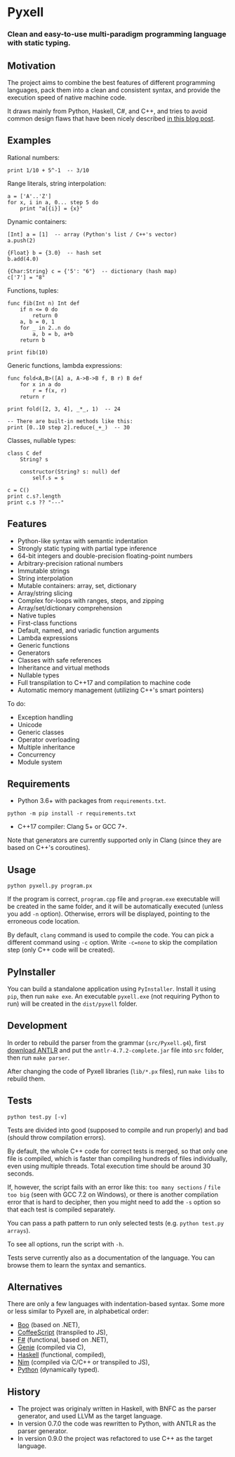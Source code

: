 Pyxell
======

### Clean and easy-to-use multi-paradigm programming language with static typing. ###


Motivation
----------

The project aims to combine the best features of different programming languages,
pack them into a clean and consistent syntax,
and provide the execution speed of native machine code.

It draws mainly from Python, Haskell, C#, and C++,
and tries to avoid common design flaws that have been nicely described
[in this blog post](https://eev.ee/blog/2016/12/01/lets-stop-copying-c/).


Examples
--------

Rational numbers:

```
print 1/10 + 5^-1  -- 3/10
```

Range literals, string interpolation:

```
a = ['A'..'Z']
for x, i in a, 0... step 5 do
    print "a[{i}] = {x}" 
```

Dynamic containers:

```
[Int] a = [1]  -- array (Python's list / C++'s vector)
a.push(2)

{Float} b = {3.0}  -- hash set
b.add(4.0)

{Char:String} c = {'5': "6"}  -- dictionary (hash map) 
c['7'] = "8"
```

Functions, tuples:

```
func fib(Int n) Int def
    if n <= 0 do
        return 0
    a, b = 0, 1
    for _ in 2..n do
        a, b = b, a+b
    return b
        
print fib(10)
```

Generic functions, lambda expressions:

```
func fold<A,B>([A] a, A->B->B f, B r) B def
    for x in a do
        r = f(x, r)
    return r

print fold([2, 3, 4], _*_, 1)  -- 24

-- There are built-in methods like this:
print [0..10 step 2].reduce(_+_)  -- 30
```

Classes, nullable types:

```
class C def
    String? s

    constructor(String? s: null) def
        self.s = s 

c = C()
print c.s?.length
print c.s ?? "---"
```


Features
--------

* Python-like syntax with semantic indentation
* Strongly static typing with partial type inference
* 64-bit integers and double-precision floating-point numbers
* Arbitrary-precision rational numbers
* Immutable strings
* String interpolation
* Mutable containers: array, set, dictionary
* Array/string slicing
* Complex for-loops with ranges, steps, and zipping
* Array/set/dictionary comprehension
* Native tuples
* First-class functions
* Default, named, and variadic function arguments
* Lambda expressions
* Generic functions
* Generators
* Classes with safe references
* Inheritance and virtual methods
* Nullable types
* Full transpilation to C++17 and compilation to machine code
* Automatic memory management (utilizing C++'s smart pointers)

To do:

* Exception handling
* Unicode
* Generic classes
* Operator overloading
* Multiple inheritance
* Concurrency
* Module system


Requirements
------------

* Python 3.6+ with packages from `requirements.txt`.

```
python -m pip install -r requirements.txt
```

* C++17 compiler: Clang 5+ or GCC 7+.

Note that generators are currently supported only in Clang
(since they are based on C++'s coroutines).


Usage
-----

```
python pyxell.py program.px
```

If the program is correct, `program.cpp` file and `program.exe` executable will be created in the same folder,
and it will be automatically executed (unless you add `-n` option).
Otherwise, errors will be displayed, pointing to the erroneous code location.

By default, `clang` command is used to compile the code.
You can pick a different command using `-c` option.
Write `-c=none` to skip the compilation step (only C++ code will be created).


PyInstaller
-----------

You can build a standalone application using `PyInstaller`. Install it using `pip`, then run `make exe`.
An executable `pyxell.exe` (not requiring Python to run) will be created in the `dist/pyxell` folder.


Development
-----------

In order to rebuild the parser from the grammar (`src/Pyxell.g4`),
first [download ANTLR](https://www.antlr.org/download/antlr-4.7.2-complete.jar)
and put the `antlr-4.7.2-complete.jar` file into `src` folder,
then run `make parser`.

After changing the code of Pyxell libraries (`lib/*.px` files),
run `make libs` to rebuild them.


Tests
-----

```
python test.py [-v]
```

Tests are divided into good (supposed to compile and run properly) and bad (should throw compilation errors).

By default, the whole C++ code for correct tests is merged, so that only one file is compiled,
which is faster than compiling hundreds of files individually, even using multiple threads.
Total execution time should be around 30 seconds.

If, however, the script fails with an error like this: `too many sections` / `file too big`
(seen with GCC 7.2 on Windows), or there is another compilation error that is hard to decipher,
then you might need to add the `-s` option so that each test is compiled separately.

You can pass a path pattern to run only selected tests (e.g. `python test.py arrays`).

To see all options, run the script with `-h`.

Tests serve currently also as a documentation of the language.
You can browse them to learn the syntax and semantics.


Alternatives
------------

There are only a few languages with indentation-based syntax.
Some more or less similar to Pyxell are, in alphabetical order:
* [Boo](https://boo-language.github.io/) (based on .NET),
* [CoffeeScript](https://coffeescript.org/) (transpiled to JS),
* [F#](https://fsharp.org/) (functional, based on .NET),
* [Genie](https://wiki.gnome.org/Projects/Genie) (compiled via C),
* [Haskell](https://www.haskell.org/) (functional, compiled),
* [Nim](https://nim-lang.org/) (compiled via C/C++ or transpiled to JS),
* [Python](https://www.python.org/) (dynamically typed).


History
-------

* The project was originaly written in Haskell, with BNFC as the parser generator, and used LLVM as the target language.
* In version 0.7.0 the code was rewritten to Python, with ANTLR as the parser generator.
* In version 0.9.0 the project was refactored to use C++ as the target language.
